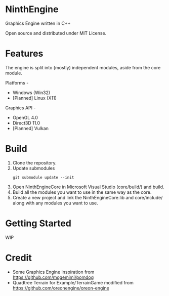 # NinthEngine
Graphics Engine written in C++

Open source and distributed under MIT License.

# Features
The engine is split into (mostly) independent modules, aside from the core module.

Platforms -
* Windows (Win32)
* [Planned] Linux (X11)

Graphics API -
* OpenGL 4.0
* Direct3D 11.0
* [Planned] Vulkan

# Build
1. Clone the repository.
2. Update submodules
    ```shell
    git submodule update --init
    ```
3. Open NinthEngineCore in Microsoft Visual Studio (core/build/) and build.
4. Build all the modules you want to use in the same way as the core.
5. Create a new project and link the NinthEngineCore.lib and core/include/ along with any modules you want to use.

# Getting Started
WIP

# Credit
* Some Graphics Engine inspiration from https://github.com/mogemimi/pomdog
* Quadtree Terrain for Example/TerrainGame modified from https://github.com/oreonengine/oreon-engine